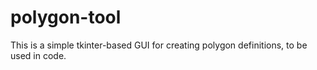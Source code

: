 # polygon-tool
This is a simple tkinter-based GUI for creating polygon definitions, to be used in code.
